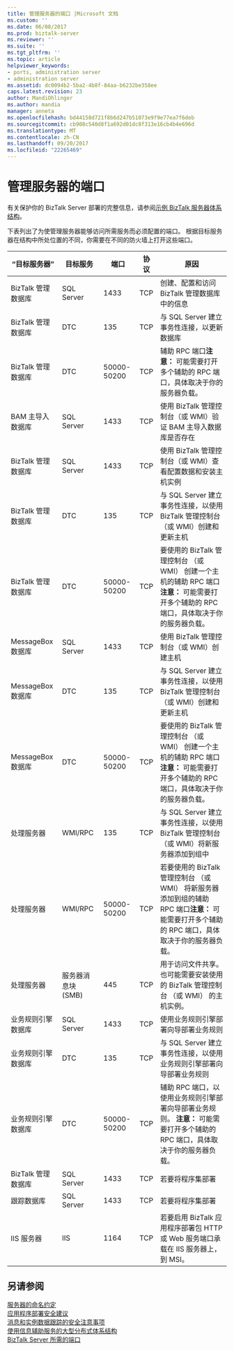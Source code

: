 ```yaml
---
title: 管理服务器的端口 |Microsoft 文档
ms.custom: ''
ms.date: 06/08/2017
ms.prod: biztalk-server
ms.reviewer: ''
ms.suite: ''
ms.tgt_pltfrm: ''
ms.topic: article
helpviewer_keywords:
- ports, administration server
- administration server
ms.assetid: dc0094b2-5ba2-4b8f-84aa-b6232be358ee
caps.latest.revision: 23
author: MandiOhlinger
ms.author: mandia
manager: anneta
ms.openlocfilehash: bd44158d721f8b6d247b51073e9f9e77ea7f6deb
ms.sourcegitcommit: cb908c540d8f1a692d01dc8f313e16cb4b4e696d
ms.translationtype: MT
ms.contentlocale: zh-CN
ms.lasthandoff: 09/20/2017
ms.locfileid: "22265469"
---
```

# <a name="ports-for-the-administration-server"></a>管理服务器的端口
有关保护你的 BizTalk Server 部署的完整信息，请参阅[示例 BizTalk 服务器体系结构](../core/sample-biztalk-server-architectures.md)。  
  
 下表列出了为使管理服务器能够访问所需服务而必须配置的端口。 根据目标服务器在结构中所处位置的不同，你需要在不同的防火墙上打开这些端口。 
  
|“目标服务器”|目标服务|端口|协议|原因|  
|---|---|---|---|---|  
|BizTalk 管理数据库|SQL Server|1433|TCP|创建、配置和访问 BizTalk 管理数据库中的信息|  
|BizTalk 管理数据库|DTC|135|TCP|与 SQL Server 建立事务性连接，以更新数据库|  
|BizTalk 管理数据库|DTC|50000-50200|TCP|辅助 RPC 端口**注意：** 可能需要打开多个辅助的 RPC 端口，具体取决于你的服务器负载。|  
|BAM 主导入数据库|SQL Server|1433|TCP|使用 BizTalk 管理控制台（或 WMI）验证 BAM 主导入数据库是否存在|  
|BizTalk 管理数据库|SQL Server|1433|TCP|使用 BizTalk 管理控制台（或 WMI）查看配置数据和安装主机实例|  
|BizTalk 管理数据库|DTC|135|TCP|与 SQL Server 建立事务性连接，以使用 BizTalk 管理控制台（或 WMI）创建和更新主机|  
|BizTalk 管理数据库|DTC|50000-50200|TCP|要使用的 BizTalk 管理控制台 （或 WMI） 创建一个主机的辅助 RPC 端口**注意：** 可能需要打开多个辅助的 RPC 端口，具体取决于你的服务器负载。|  
|MessageBox 数据库|SQL Server|1433|TCP|使用 BizTalk 管理控制台（或 WMI）创建主机|  
|MessageBox 数据库|DTC|135|TCP|与 SQL Server 建立事务性连接，以使用 BizTalk 管理控制台（或 WMI）创建和更新主机|  
|MessageBox 数据库|DTC|50000-50200|TCP|要使用的 BizTalk 管理控制台 （或 WMI） 创建一个主机的辅助 RPC 端口**注意：** 可能需要打开多个辅助的 RPC 端口，具体取决于你的服务器负载。|  
|处理服务器|WMI/RPC|135|TCP|与 SQL Server 建立事务性连接，以使用 BizTalk 管理控制台（或 WMI）将新服务器添加到组中|  
|处理服务器|WMI/RPC|50000-50200|TCP|若要使用的 BizTalk 管理控制台 （或 WMI） 将新服务器添加到组的辅助 RPC 端口**注意：** 可能需要打开多个辅助的 RPC 端口，具体取决于你的服务器负载。|  
|处理服务器|服务器消息块 (SMB)|445|TCP|用于访问文件共享。 也可能需要安装使用的 BizTalk 管理控制台 （或 WMI） 的主机实例。|  
|业务规则引擎数据库|SQL Server|1433|TCP|使用业务规则引擎部署向导部署业务规则|  
|业务规则引擎数据库|DTC|135|TCP|与 SQL Server 建立事务性连接，以使用业务规则引擎部署向导部署业务规则|  
|业务规则引擎数据库|DTC|50000-50200|TCP|辅助 RPC 端口，以使用业务规则引擎部署向导部署业务规则。 **注意：** 可能需要打开多个辅助的 RPC 端口，具体取决于你的服务器负载。|  
|BizTalk 管理数据库|SQL Server|1433|TCP|若要将程序集部署|  
|跟踪数据库|SQL Server|1433|TCP|若要将程序集部署|  
|IIS 服务器|IIS|1164|TCP|若要启用 BizTalk 应用程序部署包 HTTP 或 Web 服务端口承载在 IIS 服务器上，到 MSI。|  
  
## <a name="see-also"></a>另请参阅  
 [服务器的命名约定](../core/server-naming-conventions.md)   
 [应用程序部署安全建议](../core/application-deployment-security-recommendations.md)   
 [消息和实例数据跟踪的安全注意事项](../core/security-considerations-for-message-and-instance-data-tracking.md)   
 [使用信息辅助服务的大型分布式体系结构](../core/large-distributed-architecture-with-information-worker-services.md)   
 [BizTalk Server 所需的端口](../core/required-ports-for-biztalk-server.md)